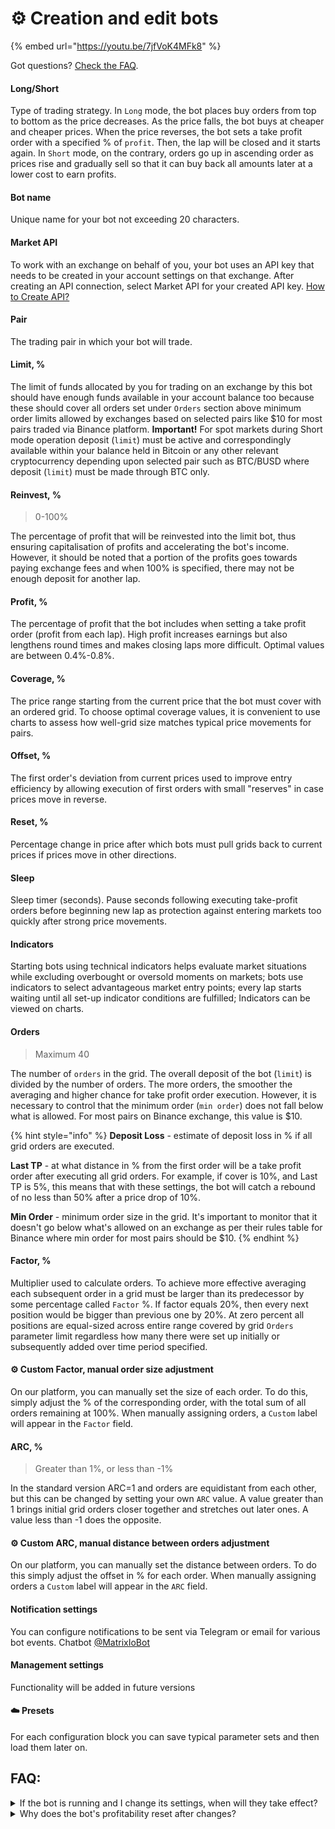 # ⚙️ Creation and edit bots

{% embed url="https://youtu.be/7jfVoK4MFk8" %}

Got questions? [Check the FAQ](creation-and-edit-bots.md#faq).

#### Long/Short&#x20;

Type of trading strategy. In `Long` mode, the bot places buy orders from top to bottom as the price decreases. As the price falls, the bot buys at cheaper and cheaper prices. When the price reverses, the bot sets a take profit order with a specified % of `profit`. Then, the lap will be closed and it starts again. In `Short` mode, on the contrary, orders go up in ascending order as prices rise and gradually sell so that it can buy back all amounts later at a lower cost to earn profits.

#### Bot name

Unique name for your bot not exceeding 20 characters.

#### Market API

To work with an exchange on behalf of you, your bot uses an API key that needs to be created in your account settings on that exchange. After creating an API connection, select Market API for your created API key. [How to Create API?](https://www.binance.com/en/support/faq/how-to-create-api-360002502072)

#### Pair

The trading pair in which your bot will trade.

#### Limit, %

The limit of funds allocated by you for trading on an exchange by this bot should have enough funds available in your account balance too because these should cover all orders set under `Orders` section above minimum order limits allowed by exchanges based on selected pairs like $10 for most pairs traded via Binance platform. **Important!** For spot markets during Short mode operation deposit (`limit`) must be active and correspondingly available within your balance held in Bitcoin or any other relevant cryptocurrency depending upon selected pair such as BTC/BUSD where deposit (`limit`) must be made through BTC only.

#### Reinvest, %

> 0-100%

The percentage of profit that will be reinvested into the limit bot, thus ensuring capitalisation of profits and accelerating the bot's income. However, it should be noted that a portion of the profits goes towards paying exchange fees and when 100% is specified, there may not be enough deposit for another lap.

#### Profit, %

The percentage of profit that the bot includes when setting a take profit order (profit from each lap). High profit increases earnings but also lengthens round times and makes closing laps more difficult. Optimal values are between 0.4%-0.8%.

#### Coverage, %

The price range starting from the current price that the bot must cover with an ordered grid. To choose optimal coverage values, it is convenient to use charts to assess how well-grid size matches typical price movements for pairs.

#### Offset, %

The first order's deviation from current prices used to improve entry efficiency by allowing execution of first orders with small "reserves" in case prices move in reverse.

#### Reset, %

Percentage change in price after which bots must pull grids back to current prices if prices move in other directions.

#### Sleep&#x20;

Sleep timer (seconds). Pause seconds following executing take-profit orders before beginning new lap as protection against entering markets too quickly after strong price movements.

#### Indicators

Starting bots using technical indicators helps evaluate market situations while excluding overbought or oversold moments on markets; bots use indicators to select advantageous market entry points; every lap starts waiting until all set-up indicator conditions are fulfilled; Indicators can be viewed on charts.

#### Orders

> Maximum 40

The number of `orders` in the grid. The overall deposit of the bot (`limit`) is divided by the number of orders. The more orders, the smoother the averaging and higher chance for take profit order execution. However, it is necessary to control that the minimum order (`min order`) does not fall below what is allowed. For most pairs on Binance exchange, this value is $10.

{% hint style="info" %}
**Deposit Loss** - estimate of deposit loss in % if all grid orders are executed.

**Last TP** - at what distance in % from the first order will be a take profit order after executing all grid orders. For example, if cover is 10%, and Last TP is 5%, this means that with these settings, the bot will catch a rebound of no less than 50% after a price drop of 10%.

**Min Order** - minimum order size in the grid. It's important to monitor that it doesn't go below what's allowed on an exchange as per their rules table for Binance where min order for most pairs should be $10.
{% endhint %}

#### Factor, %

Multiplier used to calculate orders. To achieve more effective averaging each subsequent order in a grid must be larger than its predecessor by some percentage called `Factor` %. If factor equals 20%, then every next position would be bigger than previous one by 20%. At zero percent all positions are equal-sized across entire range covered by grid `Orders` parameter limit regardless how many there were set up initially or subsequently added over time period specified.

#### ⚙️ Custom Factor, manual order size adjustment

On our platform, you can manually set the size of each order. To do this, simply adjust the % of the corresponding order, with the total sum of all orders remaining at 100%. When manually assigning orders, a `Custom` label will appear in the `Factor` field.

#### ARC, %

> Greater than 1%, or less than -1%

In the standard version ARC=1 and orders are equidistant from each other, but this can be changed by setting your own `ARC` value. A value greater than 1 brings initial grid orders closer together and stretches out later ones. A value less than -1 does the opposite.

#### ⚙️ Custom ARC, manual distance between orders adjustment

On our platform, you can manually set the distance between orders. To do this simply adjust the offset in % for each order. When manually assigning orders a `Custom` label will appear in the `ARC` field.

#### Notification settings

You can configure notifications to be sent via Telegram or email for various bot events. Chatbot [@MatrixIoBot](https://t.me/MatrixIoBot)

#### Management settings

Functionality will be added in future versions

#### ☁️  Presets&#x20;

For each configuration block you can save typical parameter sets and then load them later on.

## FAQ:

<details>

<summary>If the bot is running and I change its settings, when will they take effect?</summary>

The changes will take effect in the new cycle. That is, after the bot closes the Take Profit order and starts a new trading cycle.

</details>

<details>

<summary>Why does the bot's profitability reset after changes?</summary>

There are several parameters whose changes directly affect profitability, so it resets to allow the bot to recalculate it. This is necessary to display the current profitability for specific bot settings on the Market.

Some parameters do not affect profitability, such as the bot's name, reinvest, and limit.

</details>
